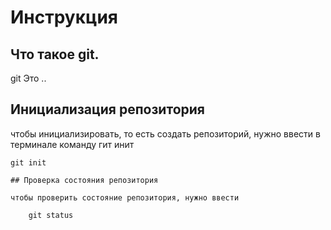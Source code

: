 # **Инструкция**

## Что такое git.

git Это ..

## Инициализация репозитория

чтобы инициализировать, то есть создать репозиторий, нужно ввести в терминале команду гит инит
    
    git init

    ## Проверка состояния репозитория

    чтобы проверить состояние репозитория, нужно ввести 

        git status
        
